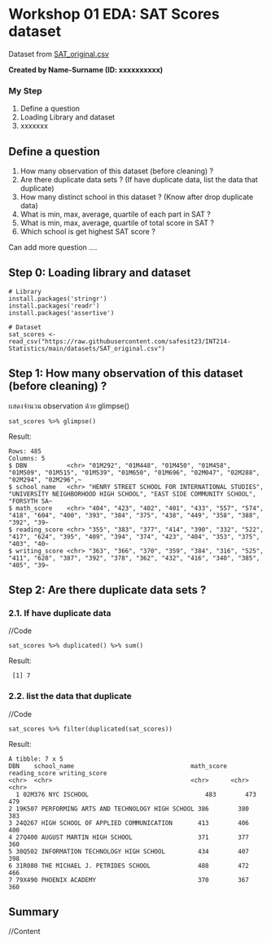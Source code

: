 # Workshop 01 EDA: SAT Scores dataset

Dataset from [SAT_original.csv](https://raw.githubusercontent.com/safesit23/INT214-Statistics/main/datasets/SAT_original.csv)

**Created by Name-Surname (ID: xxxxxxxxxx)**

### My Step
1. Define a question
2. Loading Library and dataset
3. xxxxxxx

## Define a question

1. How many observation of this dataset (before cleaning) ?
2. Are there duplicate data sets ? (If have duplicate data, list the data that duplicate)
3. How many distinct school in this dataset ? (Know after drop duplicate data)
4. What is min, max, average, quartile of each part in SAT ?
5. What is min, max, average, quartile of total score in SAT ?
6. Which school is get highest SAT score ?

Can add more question ....

## Step 0: Loading library and dataset

```
# Library
install.packages('stringr')
install.packages('readr')
install.packages('assertive')

# Dataset
sat_scores <- read_csv("https://raw.githubusercontent.com/safesit23/INT214-Statistics/main/datasets/SAT_original.csv")
```

## Step 1: How many observation of this dataset (before cleaning) ?

เเสดงจำนวน observation ด้วย glimpse()

```
sat_scores %>% glimpse()
```

Result:

```
Rows: 485
Columns: 5
$ DBN           <chr> "01M292", "01M448", "01M450", "01M458", "01M509", "01M515", "01M539", "01M650", "01M696", "02M047", "02M288", "02M294", "02M296",~
$ school_name   <chr> "HENRY STREET SCHOOL FOR INTERNATIONAL STUDIES", "UNIVERSITY NEIGHBORHOOD HIGH SCHOOL", "EAST SIDE COMMUNITY SCHOOL", "FORSYTH SA~
$ math_score    <chr> "404", "423", "402", "401", "433", "557", "574", "418", "604", "400", "393", "384", "375", "438", "449", "358", "388", "392", "39~
$ reading_score <chr> "355", "383", "377", "414", "390", "332", "522", "417", "624", "395", "409", "394", "374", "423", "404", "353", "375", "403", "40~
$ writing_score <chr> "363", "366", "370", "359", "384", "316", "525", "411", "628", "387", "392", "378", "362", "432", "416", "340", "385", "405", "39~
```

## Step 2: Are there duplicate data sets ?

### 2.1. If have duplicate data
//Code

```
sat_scores %>% duplicated() %>% sum()
```

Result:

```
 [1] 7
```

### 2.2. list the data that duplicate
//Code

```
sat_scores %>% filter(duplicated(sat_scores))
```

Result:

```
A tibble: 7 x 5
DBN    school_name                                math_score reading_score writing_score
<chr>  <chr>                                      <chr>      <chr>         <chr>        
  1 02M376 NYC ISCHOOL                                483        473           479          
2 19K507 PERFORMING ARTS AND TECHNOLOGY HIGH SCHOOL 386        380           383          
3 24Q267 HIGH SCHOOL OF APPLIED COMMUNICATION       413        406           400          
4 27Q400 AUGUST MARTIN HIGH SCHOOL                  371        377           360          
5 30Q502 INFORMATION TECHNOLOGY HIGH SCHOOL         434        407           398          
6 31R080 THE MICHAEL J. PETRIDES SCHOOL             488        472           466          
7 79X490 PHOENIX ACADEMY                            370        367           360        

```
## Summary
//Content
